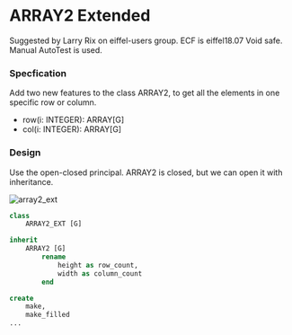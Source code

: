 # ARRAY2 Extended
Suggested by Larry Rix on eiffel-users group. ECF is eiffel18.07 Void safe. Manual AutoTest is used. 

### Specfication

Add two new features to the class ARRAY2, to get  all the elements in one specific row or column. 

* row(i: INTEGER): ARRAY[G]
* col(i: INTEGER): ARRAY[G]

### Design
Use the open-closed principal. ARRAY2 is closed, but we can open it with inheritance. 

![array2_ext](model/array2_ext.e)

```eiffel
class
	ARRAY2_EXT [G]

inherit
	ARRAY2 [G]
		rename
			height as row_count,
			width as column_count
		end

create
	make,
	make_filled
...
```